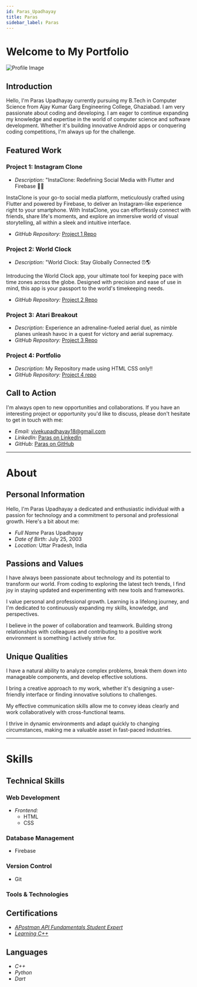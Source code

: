 ```yaml
---
id: Paras_Upadhayay
title: Paras
sidebar_label: Paras
---
```


# Welcome to My Portfolio


![Profile Image](https://media.licdn.com/dms/image/D4D03AQHrGoC7KTOAOw/profile-displayphoto-shrink_400_400/0/1669644346021?e=1701302400&v=beta&t=unhMIAbRFQeEDL1PaaAHTvsibW69zV966rsAgvV2MYA)

## Introduction

Hello, I'm Paras Upadhayay currently pursuing my B.Tech in Computer Science from Ajay Kumar Garg Engineering College, Ghaziabad.
I am very passionate about coding and developing. 
I am eager to continue expanding my knowledge and expertise in the world of computer science and software development. Whether it's building innovative Android apps or conquering coding competitions, I'm always up for the challenge.

## Featured Work

### Project 1: Instagram Clone


<!--(https://example.com/project1.jpg) -->

- *Description:* "InstaClone: Redefining Social Media with Flutter and Firebase 📸✨

InstaClone is your go-to social media platform, meticulously crafted using Flutter and powered by Firebase, to deliver an Instagram-like experience right to your smartphone. With InstaClone, you can effortlessly connect with friends, share life's moments, and explore an immersive world of visual storytelling, all within a sleek and intuitive interface.


- *GitHub Repository:* [Project 1 Repo](https://github.com/lakshya1goel/Instagram-Clone)

### Project 2: World Clock 


- *Description:* "World Clock: Stay Globally Connected ⏰🌎

Introducing the World Clock app, your ultimate tool for keeping pace with time zones across the globe. Designed with precision and ease of use in mind, this app is your passport to the world's timekeeping needs.
- *GitHub Repository:* [Project 2 Repo](https://github.com/Pudv95/WorldTime)

### Project 3: Atari Breakout 


- *Description:* Experience an adrenaline-fueled aerial duel, as nimble planes unleash havoc in a quest for victory and aerial supremacy.
- *GitHub Repository:* [Project 3 Repo](https://github.com/Pudv95/Atari_breakout)

### Project 4: Portfolio

- *Description:* My Repository made using HTML CSS only!!
- *GitHub Repository:* [Project 4 repo](https://github.com/Pudv95/Portfolio.git)

## Call to Action

I'm always open to new opportunities and collaborations. If you have an interesting project or opportunity you'd like to discuss, please don't hesitate to get in touch with me:

- *Email:* vivekupadhayay18@gmail.com
- *LinkedIn:* [Paras on LinkedIn](https://www.linkedin.com/in/pudv95)
- *GitHub:* [Paras on GitHub](https://github.com/pudv95)




-------------------------------------------------

# About


## Personal Information

Hello, I'm Paras Upadhayay a dedicated and enthusiastic individual with a passion for technology and a commitment to personal and professional growth. Here's a bit about me:

- *Full Name* Paras Upadhayay
- *Date of Birth:* July 25, 2003
- *Location:* Uttar Pradesh, India

## Passions and Values


I have always been passionate about technology and its potential to transform our world. From coding to exploring the latest tech trends, I find joy in staying updated and experimenting with new tools and frameworks.


I value personal and professional growth. Learning is a lifelong journey, and I'm dedicated to continuously expanding my skills, knowledge, and perspectives.


I believe in the power of collaboration and teamwork. Building strong relationships with colleagues and contributing to a positive work environment is something I actively strive for.


## Unique Qualities


I have a natural ability to analyze complex problems, break them down into manageable components, and develop effective solutions.


I bring a creative approach to my work, whether it's designing a user-friendly interface or finding innovative solutions to challenges.


My effective communication skills allow me to convey ideas clearly and work collaboratively with cross-functional teams.


I thrive in dynamic environments and adapt quickly to changing circumstances, making me a valuable asset in fast-paced industries.



-------------------------------------------------

# Skills




## Technical Skills

### Web Development

- *Frontend:*
  - HTML
  - CSS

### Database Management

- Firebase

### Version Control

- Git

### Tools & Technologies



## Certifications


- [*APostman API Fundamentals Student Expert*](https://badgr.com/public/assertions/X0imftIDR66tUEDH25rzGA)
- [*Learning C++*](https://www.linkedin.com/learning/certificates/e479be6de9b52af35544df707ad10b59d0ffdb5f8c9ca8c6a13fc5058a8676b8)

## Languages

- *C++*
- *Python*
- *Dart*

